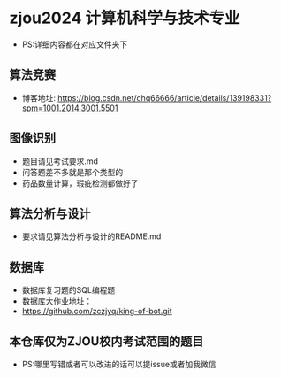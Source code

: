 # zjou2024 计算机科学与技术专业
- PS:详细内容都在对应文件夹下

## 算法竞赛
- 博客地址: https://blog.csdn.net/chq66666/article/details/139198331?spm=1001.2014.3001.5501

## 图像识别
- 题目请见考试要求.md
- 问答题差不多就是那个类型的
- 药品数量计算，瑕疵检测都做好了

## 算法分析与设计
- 要求请见算法分析与设计的README.md

## 数据库
- 数据库复习题的SQL编程题
- 数据库大作业地址：
- https://github.com/zczjyq/king-of-bot.git

## 本仓库仅为ZJOU校内考试范围的题目
- PS:哪里写错或者可以改进的话可以提issue或者加我微信
